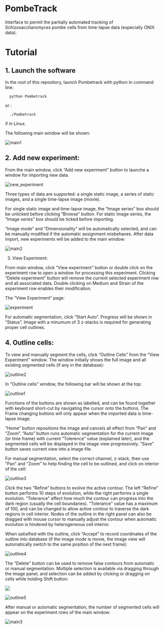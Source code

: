 # PombeTrack
Interface to permit the partially automated tracking of Schizosaccharomyces pombe cells from time-lapse data (especially ONIX data).
# Tutorial

## 1. Launch the software
In the root of this repository, launch Pombetrack with python in command line:
```
  python Pombetrack
```

or :
```
  ./Pombetrack 
```

if in Linux.

The following main window will be shown:

![main1](./tutorial/main1.PNG)

## 2. Add new experiment:

From the main window, click “Add new experiment” button to launche a window for importing new data.

![new_experiment](./tutorial/new_experiment.PNG)

Three types of data are supported: a single static image, a series of static images, and a single time-lapse image (movie). 

For single static image and time-lapse image, the “Image series” box should be unticked before clicking “Browse” button. For static image series, the “Image series” box should be ticked before importing.

“Image mode” and “Dimensionality” will be automatically selected, and can be manually modified if the automatic assignment misbehaves.
After data import, new experiments will be added to the main window:

![main2](./tutorial/main2.PNG)

3. View Experiment:

From main window, click “View experiment” button or double click on the experiment row to open a window for processing this experiment. Clicking “Delete experiment” button will remove the current selected experiment row and all associated data. Double clicking on Medium and Strain of the experiment row enables their modification.

The “View Experiment” page:

![experiment](./tutorial/experiment.PNG)

For automatic segmentation, click “Start Auto”. Progress will be shown in “Status”. Image with a minumum of 3 z-stacks is required for generating proper cell outlines. 

## 4. Outline cells:

To view and manually segment the cells, click “Outline Cells” from the “View Experiment” window. The window initially shows the full image and all existing segmented cells (if any in the database):

![outline2](./tutorial/outline2.png)

In “Outline cells” window, the following bar will be shown at the top:

![outline1](./tutorial/outline1.png)

Functions of the buttons are shown as labelled, and can be found together with keyboard short-cut by navigating the cursor onto the buttons. The Frame changing buttons will only appear when the imported data is time-lapse image.

“Home” button repositions the image and cancels all effect from “Pan” and “Zoom”. “Auto” button runs automatic segmentation for the current image (or time frame) with current “Tolerence” value (explained later), and the segmented cells will be displayed in the image view progressively. “Save” button saves current view into a image file. 

For manual segmentation, select the correct channel, z-stack, then use “Pan” and “Zoom” to help finding the cell to be outlined, and click on interior of the cell:

![outline3](./tutorial/outline3.png)

Click the two “Refine” buttons to evolve the active contour. The left “Refine” button performs 10 steps of evolution, while the right performs a single evolution. “Tolerance” affect how much the contour can progress into the dark region (usually the cell boundaries). “Tolerance” value has a maximum of 100, and can be changed to allow active contour to traverse the dark regions in cell interior. Nodes of the outline in the right panel can also be dragged with mouse cursor to manually adjust the contour when automatic evolution is hindered by heterogeneous cell interior. 

When satisified with the outline, click “Accept” to record coordinates of the outline into database (if the image mode is movie, the image view will automatically switch to the same position of the next frame):

![outline4](./tutorial/outline4.png)

The “Delete” button can be used to remove false contours from automatic or manual segmentation. Multiple selection is available via dragging through the image panel, and selection can be added by clicking or dragging on cells while holding Shift button:

<span align="center"><img src="./tutorial/outline5.png" /></span>

![outline5](./tutorial/outline5.png)

After manual or automatic segmentation, the number of segmented cells will appear on the experiment rows of the main window:

![main3](./tutorial/main3.PNG)
